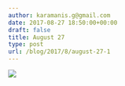 ```yaml
---
author: karamanis.g@gmail.com
date: 2017-08-27 18:50:00+00:00
draft: false
title: August 27
type: post
url: /blog/2017/8/august-27-1
---
```




  
   ![](/images/2017-08-27-20178august-27-1/IMG_2156.jpg)

  


